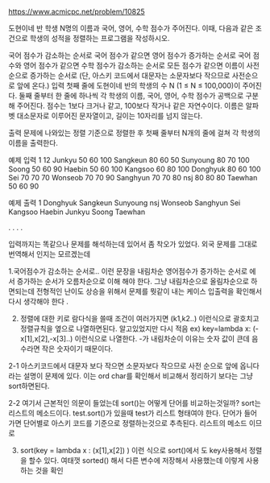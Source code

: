 https://www.acmicpc.net/problem/10825

도현이네 반 학생 N명의 이름과 국어, 영어, 수학 점수가 주어진다. 이때, 다음과 같은 조건으로 학생의 성적을 정렬하는 프로그램을 작성하시오.

국어 점수가 감소하는 순서로
국어 점수가 같으면 영어 점수가 증가하는 순서로
국어 점수와 영어 점수가 같으면 수학 점수가 감소하는 순서로
모든 점수가 같으면 이름이 사전 순으로 증가하는 순서로 (단, 아스키 코드에서 대문자는 소문자보다 작으므로 사전순으로 앞에 온다.)
입력
첫째 줄에 도현이네 반의 학생의 수 N (1 ≤ N ≤ 100,000)이 주어진다. 둘째 줄부터 한 줄에 하나씩 각 학생의 이름, 국어, 영어, 수학 점수가 공백으로 구분해 주어진다. 점수는 1보다 크거나 같고, 100보다 작거나 같은 자연수이다. 이름은 알파벳 대소문자로 이루어진 문자열이고, 길이는 10자리를 넘지 않는다.

출력
문제에 나와있는 정렬 기준으로 정렬한 후 첫째 줄부터 N개의 줄에 걸쳐 각 학생의 이름을 출력한다.

예제 입력 1
12
Junkyu 50 60 100
Sangkeun 80 60 50
Sunyoung 80 70 100
Soong 50 60 90
Haebin 50 60 100
Kangsoo 60 80 100
Donghyuk 80 60 100
Sei 70 70 70
Wonseob 70 70 90
Sanghyun 70 70 80
nsj 80 80 80
Taewhan 50 60 90

예제 출력 1
Donghyuk
Sangkeun
Sunyoung
nsj
Wonseob
Sanghyun
Sei
Kangsoo
Haebin
Junkyu
Soong
Taewhan

.
.
.
.

입력까지는 똑같으나 문제를 해석하는데 있어서 좀 착오가 있었다.
외국 문제를 그대로 번역해서 인지는 모르겠는데

1.국어점수가 감소하는 순서로.. 이런 문장을 내림차순 영어점수가 증가하는 순서로 에서 증가하는 순서가 오름차순으로 이해 해야 한다. 그냥 내림차순으로 올림차순으로 하면되는데 전형적인 난이도 상승을 위해서 문제를 뭣같이 내는 케이스 입출력을 확인해서 다시 생각해야 한다 .

2. 정렬에 대한 키로 람다식을 쓸때 조건이 여러가지면 (k1,k2..) 이런식으로 괄호치고 정렬규칙을 옆으로 나열하면된다. 알고있었지만 다시 적음
   ex) key=lambda x: (-x[1],x[2],-x[3]..) 이런식으로 나열한다. -가 내림차순이 이유는 숫자 값이 큰데 음수라면 작은 숫자이기 때문이다.

2-1 아스키코드에서 대문자 보다 작으면 소문자보다 작으므로 사전 순으로 앞에 옵니다라는 설명이 문제에 있다.
이는 ord char를 확인해서 비교해서 정리하기 보다는 그냥 sort하면된다.

2-2 여기서 근본적인 의문이 들었는데 sort()는 어떻게 단어를 비교하는것일까?
sort는 리스트의 메소드이다. test.sort()가 있을때 test가 리스트 형태여야 한다.
단어가 들어가면 단어별로 아스키 코드를 기준으로 정렬하는것으로 추측된다. 리스트의 메소드 이므로

3.  sort(key = lambda x : (x[1],x[2]) ) 이런 식으로 sort()에서 도 key사용해서 정렬을 할수 있다. 여태껏 sorted() 해서 다른 변수에 저장해서 사용했는데 이렇게 사용하는 것을 확인
